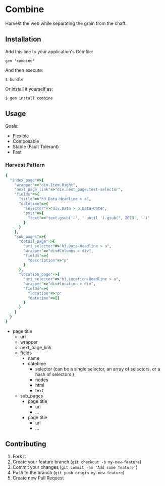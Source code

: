 # Combine

Harvest the web while separating the grain from the chaff.

## Installation

Add this line to your application's Gemfile:

    gem 'combine'

And then execute:

    $ bundle

Or install it yourself as:

    $ gem install combine

## Usage
Goals:
+ Flexible
+ Composable
+ Stable (Fault Tolerant)
+ Fast

### Harvest Pattern
```ruby
{
  "index_page"=>{
    "wrapper"=>"div.Item.Right",
    "next_page_link"=>"div.next_page.test-selector",
    "fields"=>{
      "title"=>"h3.Data-Headline > a",
      "datetime"=>{
        "selector"=>"div.Data > p.Data-Date",
        "post"=>{
          "text"=>"text.gsub('–', ' until ').gsub(', 2013', '')"
        }
      }
    },
    "sub_pages"=>{
      "detail_page"=>{
        "uri_selector"=>"h3.Data-Headline > a",
        "wrapper"=>"div#Columns > div",
        "fields"=>{
          "description"=>"p"
        }
      },
      "location_page"=>{
        "uri_selector"=>"h3.Location-Headline > a",
        "wrapper"=>"div#location > div",
        "fields"=>{
          "location"=>"p"
          "datetime"=>[]
        }
      }
    }
  }
}
```


+ page title
    + uri
    + wrapper
    + next_page_link
    + fields
        + name
        + datetime
            + selector (can be a single selector, an array of selectors, or a hash of selectors )
            + nodes
            + html
            + text
    + sub_pages
        + page title
            + uri
            + ...
        + page title
            + uri
            + ...

## Contributing

1. Fork it
2. Create your feature branch (`git checkout -b my-new-feature`)
3. Commit your changes (`git commit -am 'Add some feature'`)
4. Push to the branch (`git push origin my-new-feature`)
5. Create new Pull Request
